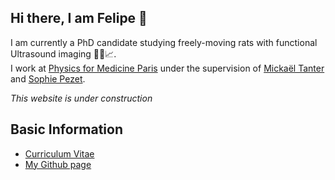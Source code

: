 ## Hi there, I am Felipe 👋

I am currently a PhD candidate studying freely-moving rats with functional Ultrasound imaging 🐀🩻📈.  
I work at [Physics for Medicine Paris](https://www.physicsformedicine.espci.fr) under the supervision of [Mickaël Tanter](https://www.physicsformedicine.espci.fr/tanter-mickael/) and [Sophie Pezet](https://www.physicsformedicine.espci.fr/pezet-sophie/).

_This website is under construction_

## Basic Information

- [Curriculum Vitae](https://felipecybis.github.io/curriculum_vitae/resume.pdf)
- [My Github page](https://github.com/FelipeCybis)
